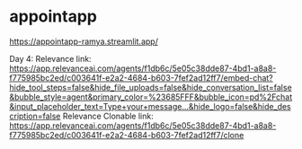 # appointapp
https://appointapp-ramya.streamlit.app/

Day 4: Relevance link: https://app.relevanceai.com/agents/f1db6c/5e05c38dde87-4bd1-a8a8-f775985bc2ed/c003641f-e2a2-4684-b603-7fef2ad12ff7/embed-chat?hide_tool_steps=false&hide_file_uploads=false&hide_conversation_list=false&bubble_style=agent&primary_color=%23685FFF&bubble_icon=pd%2Fchat&input_placeholder_text=Type+your+message...&hide_logo=false&hide_description=false
Relevance Clonable link: https://app.relevanceai.com/agents/f1db6c/5e05c38dde87-4bd1-a8a8-f775985bc2ed/c003641f-e2a2-4684-b603-7fef2ad12ff7/clone
